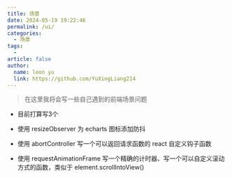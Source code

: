 ```yaml
---
title: 场景
date: 2024-05-19 19:22:46
permalink: /ui/
categories:
  - 场景
tags:
  - 
article: false
author: 
  name: leon yu
  link: https://github.com/YuXingLiang214
---
```


> 在这里我将会写一些自己遇到的前端场景问题

- 目前打算写3个

- 使用 resizeObserver 为 echarts 图标添加防抖

- 使用 abortController 写一个可以返回请求函数的 react 自定义钩子函数

- 使用 requestAnimationFrame 写一个精确的计时器、写一个可以自定义滚动方式的函数，类似于 element.scrollIntoView()
